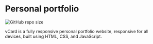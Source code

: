# Personal portfolio

![GitHub repo size](https://img.shields.io/github/repo-size/Auth-R/Auth-R.github.io)

vCard is a fully responsive personal portfolio website, responsive for all devices, built using HTML, CSS, and JavaScript.
